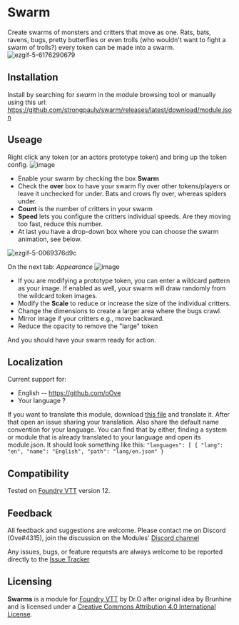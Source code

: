 # Swarm

Create swarms of monsters and critters that move as one. Rats, bats, ravens, bugs, pretty butterflies or even trolls (who wouldn't want to fight a swarm of trolls?) every token can be made into a swarm.
![ezgif-5-6176290679](https://user-images.githubusercontent.com/8543541/184756758-98dbbfaf-9d24-4b5d-805f-68385ea0707b.gif)

## Installation

Install by searching for _swarm_ in the module browsing tool or manually using this url: https://github.com/strongpauly/swarm/releases/latest/download/module.json

## Useage

Right click any token (or an actors prototype token) and bring up the token config.
![image](https://user-images.githubusercontent.com/8543541/185505929-485c7db0-23fe-4573-ae92-13476e6efde5.png)

-   Enable your swarm by checking the box **Swarm**
-   Check the **over** box to have your swarm fly over other tokens/players or leave it unchecked for under. Bats and crows fly over, whereas spiders under.
-   **Count** is the number of critters in your swarm
-   **Speed** lets you configure the critters individual speeds. Are they moving too fast, reduce this number.
-   At last you have a drop-down box where you can choose the swarm animation, see below.

![ezgif-5-0069376d9c](https://user-images.githubusercontent.com/8543541/185506059-00e0ae14-a0fb-4fcd-8cb2-543c3670a13d.gif)

On the next tab: _Appearance_
![image](https://user-images.githubusercontent.com/8543541/184982250-82de10ae-39c3-4161-8f8a-306b548eebaf.png)

-   If you are modifying a prototype token, you can enter a wildcard pattern as your image. If enabled as well, your swarm will draw randomly from the wildcard token images.
-   Modify the **Scale** to reduce or increase the size of the individual critters.
-   Change the dimensions to create a larger area where the bugs crawl.
-   Mirror image if your critters e.g., move backward.
-   Reduce the opacity to remove the "large" token

And you should have your swarm ready for action.

## Localization

Current support for:

-   English -- https://github.com/oOve
-   Your language ?

If you want to translate this module, download [this file](lang/en.json) and translate it. After that open an issue sharing your translation. Also share the default name convention for your language. You can find that by either, finding a system or module that is already translated to your language and open its module.json. It should look something like this: `"languages": [ { "lang": "en", "name": "English", "path": "lang/en.json" }`

## Compatibility

Tested on [Foundry VTT](https://foundryvtt.com/ "Foundry VTT") version 12.

## Feedback

All feedback and suggestions are welcome. Please contact me on Discord (Ove#4315), join the discussion on the Modules' [Discord channel](https://discord.gg/5CCAhsKFDp)

Any issues, bugs, or feature requests are always welcome to be reported directly to the [Issue Tracker](https://github.com/oOve/FollowMe/issues "Issue Tracker")

## Licensing

**Swarms** is a module for [Foundry VTT](https://foundryvtt.com/ "Foundry VTT") by Dr.O after original idea by Brunhine and is licensed under a [Creative Commons Attribution 4.0 International License](http://creativecommons.org/licenses/by/4.0/).

